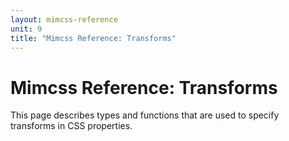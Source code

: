 ```yaml
---
layout: mimcss-reference
unit: 9
title: "Mimcss Reference: Transforms"
---
```


# Mimcss Reference: Transforms

This page describes types and functions that are used to specify transforms in CSS properties.


